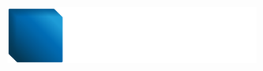 <div align="center">

<!-- ![Marmelasoft](./logo/marmela-blue-dark.svg) -->
![Marmelasoft](./logo/marmela-blue-light.svg)

</div>
